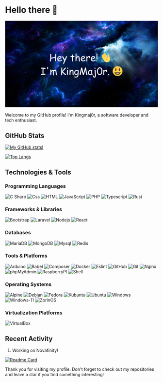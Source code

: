 # Hello there 👋

[![Profile](https://raw.githubusercontent.com/kingmaj0r/KingMaj0r/master/indexv4.png)](https://github.com/KingMaj0r)

Welcome to my GitHub profile! I'm Kingmaj0r, a software developer and tech enthusiast.

## GitHub Stats

[![My GitHub stats!](https://github-readme-stats.vercel.app/api?username=kingmaj0r&show_icons=true&theme=transparent)](https://github.com/KingMaj0r)

[![Top Langs](https://github-readme-stats.vercel.app/api/top-langs/?username=kingmaj0r&theme=transparent&layout=donut)](https://github.com/kingmaj0r)

## Technologies & Tools

### Programming Languages

<p>
    <img alt="C Sharp" src="https://img.shields.io/badge/C%23-239120?logo=c-sharp&logoColor=white&style=for-the-badge" />
    <img alt="Css" src="https://img.shields.io/badge/CSS-1572B6?logo=css3&logoColor=white&style=for-the-badge" />
    <img alt="HTML" src="https://img.shields.io/badge/HTML-E34F26?logo=html5&logoColor=white&style=for-the-badge" />
    <img alt="JavaScript" src="https://img.shields.io/badge/JavaScript-F7DF1E?logo=javascript&logoColor=white&style=for-the-badge" />
    <img alt="PHP" src="https://img.shields.io/badge/PHP-777BB4?logo=php&logoColor=white&style=for-the-badge" />
    <img alt="Typescript" src="https://img.shields.io/badge/TypeScript-007ACC?style=for-the-badge&logo=typescript&logoColor=white" />
    <img alt="Rust" src="https://img.shields.io/badge/Rust-000000?style=for-the-badge&logo=rust&logoColor=white" />
</p>

### Frameworks & Libraries
<p>
    <img alt="Bootstrap" src="https://img.shields.io/badge/Bootstrap-7952B3?logo=Bootstrap&logoColor=white&style=for-the-badge" />
    <img alt="Laravel" src="https://img.shields.io/badge/Laravel-FF2D20?logo=laravel&logoColor=white&style=for-the-badge" />
    <img alt="Nodejs" src="https://img.shields.io/badge/Node.js-339933?style=for-the-badge&logo=nodedotjs&logoColor=white" />
    <img alt="React" src="https://img.shields.io/badge/React-20232A?style=for-the-badge&logo=react&logoColor=61DAFB" />
</p>

### Databases

<p>
    <img alt="MariaDB" src="https://img.shields.io/badge/MariaDB-003545?style=for-the-badge&logo=mariadb&logoColor=white" />
    <img alt="MongoDB" src="https://img.shields.io/badge/MongoDB-4EA94B?style=for-the-badge&logo=mongodb&logoColor=white" />
    <img alt="Mysql" src="https://img.shields.io/badge/MySQL-005C84?style=for-the-badge&logo=mysql&logoColor=white" />
    <img alt="Redis" src="https://img.shields.io/badge/redis-%23DD0031.svg?&style=for-the-badge&logo=redis&logoColor=white" />
</p>

### Tools & Platforms

<p> 
    <img alt="Arduino" src="https://img.shields.io/badge/Arduino-00979D?style=for-the-badge&logo=Arduino&logoColor=white" />
    <img alt="Babel" src="https://img.shields.io/badge/Babel-F9DC3E?style=for-the-badge&logo=babel&logoColor=white" />
    <img alt="Composer" src="https://img.shields.io/badge/Composer-885630?style=for-the-badge&logo=Composer&logoColor=white" />
    <img alt="Docker" src="https://img.shields.io/badge/Docker-2CA5E0?style=for-the-badge&logo=docker&logoColor=white" />
    <img alt="Eslint" src="https://img.shields.io/badge/eslint-3A33D1?style=for-the-badge&logo=eslint&logoColor=white" />
    <img alt="GitHub" src="https://img.shields.io/badge/GitHub-181717?logo=GitHub&logoColor=white&style=for-the-badge" />
    <img alt="Git" src="https://img.shields.io/badge/Git-F05032?logo=Git&logoColor=white&style=for-the-badge" />
    <img alt="Nginx" src="https://img.shields.io/badge/Nginx-009639?style=for-the-badge&logo=nginx&logoColor=white" />
    <img alt="phpMyAdmin" src="https://img.shields.io/badge/phpMyAdmin-6C78AF?logo=phpmyadmin&logoColor=white&style=for-the-badge" />
    <img alt="RaspberryPI" src="https://img.shields.io/badge/Raspberry%20Pi-A22846?style=for-the-badge&logo=Raspberry%20Pi&logoColor=white" />
    <img alt="Shell" src="https://img.shields.io/badge/Shell_Script-121011?style=for-the-badge&logo=gnu-bash&logoColor=white" />
</p>
  
### Operating Systems

<p> 
    <img alt="Alpine" src="https://img.shields.io/badge/Alpine_Linux-0D597F?style=for-the-badge&logo=alpine-linux&logoColor=white" />
    <img alt="Debian" src="https://img.shields.io/badge/Debian-A81D33?style=for-the-badge&logo=debian&logoColor=white" />
    <img alt="Fedora" src="https://img.shields.io/badge/Fedora-294172?style=for-the-badge&logo=fedora&logoColor=white" />
    <img alt="Kubuntu" src="https://img.shields.io/badge/Kubuntu-0079C1?style=for-the-badge&logo=kubuntu&logoColor=white" />
    <img alt="Ubuntu" src="https://img.shields.io/badge/Ubuntu-E95420?style=for-the-badge&logo=ubuntu&logoColor=white" />
    <img alt="Windows" src="https://img.shields.io/badge/Windows-0078D6?style=for-the-badge&logo=windows&logoColor=white" />
    <img alt="Windows-11" src="https://img.shields.io/badge/Windows_11-0078d4?style=for-the-badge&logo=windows-11&logoColor=white" />
    <img alt="ZorinOS" src="https://img.shields.io/badge/Zorin%20OS-0CC1F3?style=for-the-badge&logo=zorin&logoColor=white" />
</p>
  
### Virtualization Platforms
<p> 
    <img alt="VirtualBox" src="https://img.shields.io/badge/VirtualBox-21416b?style=for-the-badge&logo=VirtualBox&logoColor=white" />
</p>

## Recent Activity

<!--START_SECTION:activity-->
1. Working on Novafinity!

[![Readme Card](https://github-readme-stats.vercel.app/api/pin/?username=Novafinity&theme=transparent&repo=Novafinity)](https://github.com/Novafinity)
<!--END_SECTION:activity-->

Thank you for visiting my profile. Don't forget to check out my repositories and leave a star if you find something interesting!
